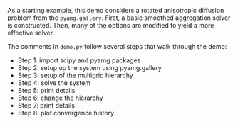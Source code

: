As a starting example, this demo considers a rotated anisotropic
diffusion problem from the `pyamg.gallery`.  First, a basic
smoothed aggregation solver is constructed.  Then, many of the
options are modified to yield a more effective solver.

The comments in `demo.py` follow several steps that walk through the demo:

- Step 1: import scipy and pyamg packages
- Step 2: setup up the system using pyamg.gallery
- Step 3: setup of the multigrid hierarchy
- Step 4: solve the system
- Step 5: print details
- Step 6: change the hierarchy
- Step 7: print details
- Step 8: plot convergence history
